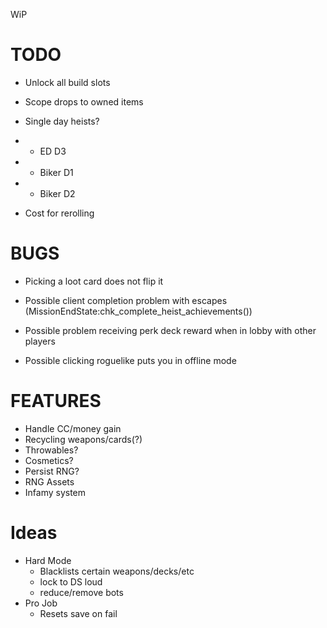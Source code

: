 WiP

# TODO

- Unlock all build slots

- Scope drops to owned items
- Single day heists?
- - ED D3
- - Biker D1
- - Biker D2

- Cost for rerolling

# BUGS

- Picking a loot card does not flip it

- Possible client completion problem with escapes (MissionEndState:chk_complete_heist_achievements())
- Possible problem receiving perk deck reward when in lobby with other players
- Possible clicking roguelike puts you in offline mode

# FEATURES

- Handle CC/money gain
- Recycling weapons/cards(?)
- Throwables?
- Cosmetics?
- Persist RNG?
- RNG Assets
- Infamy system

# Ideas

- Hard Mode
  - Blacklists certain weapons/decks/etc
  - lock to DS loud
  - reduce/remove bots
- Pro Job
  - Resets save on fail
